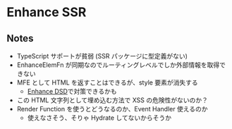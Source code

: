 # Enhance SSR

## Notes

- TypeScript サポートが貧弱 (SSR パッケージに型定義がない)
- EnhanceElemFn が同期なのでルーティングレベルでしか外部情報を取得できない
- MFE として HTML を返すことはできるが、style 要素が消失する
  - [Enhance DSD](https://github.com/enhance-dev/enhance-dsd)で対策できるかも
- この HTML 文字列として埋め込む方法で XSS の危険性がないのか？
- Render Function を使うとどうなるのか、Event Handler 使えるのか
  - 使えなさそう、そりゃ Hydrate してないからそうか
